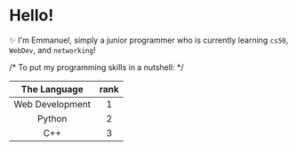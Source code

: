 # Hello!
✨ I'm Emmanuel, simply a junior programmer who is currently learning `cs50`, `WebDev`, and `networking`!

/* To put my programming skills in a nutshell: */

| The Language | rank |
|:---------------:|:--:|
|Web Development| 1 |
|Python | 2 |
|C++  | 3 |
<!--
**MasterTraits/MasterTraits** is a ✨ _special_ ✨ repository because its `README.md` (this file) appears on your GitHub profile.

Here are some ideas to get you started:

- 🔭 I’m currently working on ...
- 🌱 I’m currently learning ...
- 👯 I’m looking to collaborate on ...
- 🤔 I’m looking for help with ...
- 💬 Ask me about ...
- 📫 How to reach me: ...
- 😄 Pronouns: ...
- ⚡ Fun fact: ...
-->
